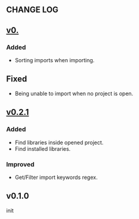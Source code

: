 ## CHANGE LOG

## [v0.](https://github.com/amirHossein5/go-import/compare/v0.2.1...v0.)

### Added

- Sorting imports when importing.

## Fixed

- Being unable to import when no project is open.

## [v0.2.1](https://github.com/amirHossein5/go-import/compare/v0.1.0...v0.2.1)

### Added

- Find libraries inside opened project.
- Find installed libraries.

### Improved

- Get/Filter import keywords regex.

## v0.1.0
init
